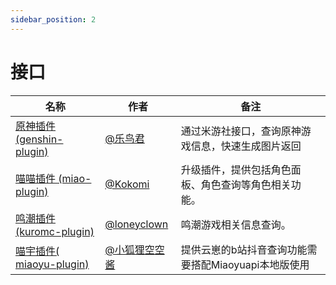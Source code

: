 ```yaml
---
sidebar_position: 2
---
```


# 接口

| 名称  |  作者  | 备注  |
|-------| ----- |------ |
| [原神插件 (genshin-plugin)](https://github.com/yoimiya-kokomi/Miao-Yunzai/tree/genshin) | [@乐鸟君](https://gitee.com/Le-niao) | 通过米游社接口，查询原神游戏信息，快速生成图片返回 |
| [喵喵插件 (miao-plugin)](https://github.com/yoimiya-kokomi/miao-plugin) | [@Kokomi](https://github.com/yoimiya-kokomi) | 升级插件，提供包括角色面板、角色查询等角色相关功能。 |
| [鸣潮插件 (kuromc-plugin)](https://github.com/loneyclown/kuromc-plugin) | [@loneyclown](https://github.com/loneyclown) | 鸣潮游戏相关信息查询。 |
| [喵宇插件( miaoyu-plugin)](https://gitee.com/kongkongjiang/miaoyu-plugin) | [@小狐狸空空酱](https://gitee.com/kongkongjiang) | 提供云崽的b站抖音查询功能需要搭配Miaoyuapi本地版使用 |

